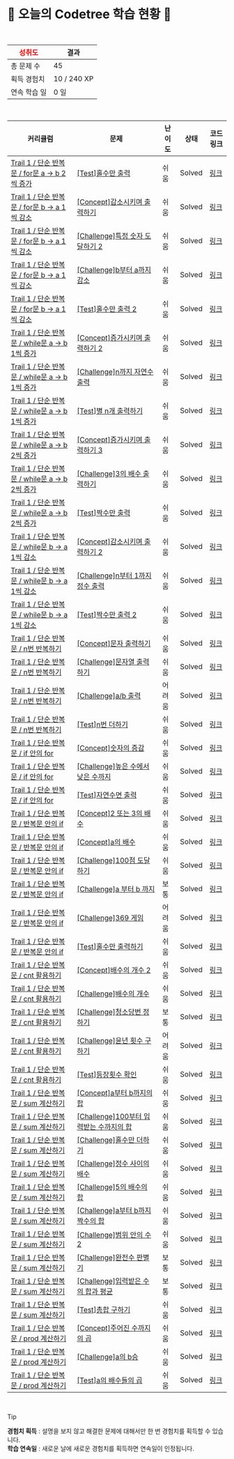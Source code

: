 # 🌲 오늘의 Codetree 학습 현황 🌲

<br />

| <span style="color:red;display:block;text-align:center;"> **성취도**</span> | 결과 |
|---|---|
| 총 문제 수 | 45 |
| 획득 경험치 | 10 / 240 XP |
| 연속 학습 일 | 0 일 |

<br />

|커리큘럼|문제|난이도|상태|코드 링크|
|---|---|---|---|---|
|[Trail 1 / 단순 반복문 / for문 a → b 2씩 증가](https://www.codetree.ai/trail-info/novice-low/)|[[Test]홀수만 출력](https://www.codetree.ai/trails/complete/curated-cards/test-output-only-odd/)|쉬움|Solved|[링크](https://github.com/hello22433/Algorithm/blob/main/250902/%ED%99%80%EC%88%98%EB%A7%8C%20%EC%B6%9C%EB%A0%A5/output-only-odd.py)|
|[Trail 1 / 단순 반복문 / for문 b → a 1씩 감소](https://www.codetree.ai/trail-info/novice-low/)|[[Concept]감소시키며 출력하기](https://www.codetree.ai/trails/complete/curated-cards/intro-decrease-and-print/)|쉬움|Solved|[링크](https://github.com/hello22433/Algorithm/blob/main/250902/%EA%B0%90%EC%86%8C%EC%8B%9C%ED%82%A4%EB%A9%B0%20%EC%B6%9C%EB%A0%A5%ED%95%98%EA%B8%B0/decrease-and-print.py)|
|[Trail 1 / 단순 반복문 / for문 b → a 1씩 감소](https://www.codetree.ai/trail-info/novice-low/)|[[Challenge]특정 숫자 도달하기 2](https://www.codetree.ai/trails/complete/curated-cards/challenge-reaching-specific-number-2/)|쉬움|Solved|[링크](https://github.com/hello22433/Algorithm/blob/main/250902/%ED%8A%B9%EC%A0%95%20%EC%88%AB%EC%9E%90%20%EB%8F%84%EB%8B%AC%ED%95%98%EA%B8%B0%202/reaching-specific-number-2.py)|
|[Trail 1 / 단순 반복문 / for문 b → a 1씩 감소](https://www.codetree.ai/trail-info/novice-low/)|[[Challenge]b부터 a까지 감소](https://www.codetree.ai/trails/complete/curated-cards/challenge-dec-from-b-to-a/)|쉬움|Solved|[링크](https://github.com/hello22433/Algorithm/blob/main/250902/B%EB%B6%80%ED%84%B0%20A%EA%B9%8C%EC%A7%80%20%EA%B0%90%EC%86%8C/dec-from-b-to-a.py)|
|[Trail 1 / 단순 반복문 / for문 b → a 1씩 감소](https://www.codetree.ai/trail-info/novice-low/)|[[Test]홀수만 출력 2](https://www.codetree.ai/trails/complete/curated-cards/test-output-only-odd-2/)|쉬움|Solved|[링크](https://github.com/hello22433/Algorithm/blob/main/250902/%ED%99%80%EC%88%98%EB%A7%8C%20%EC%B6%9C%EB%A0%A5%202/output-only-odd-2.py)|
|[Trail 1 / 단순 반복문 / while문 a → b 1씩 증가](https://www.codetree.ai/trail-info/novice-low/)|[[Concept]증가시키며 출력하기 2](https://www.codetree.ai/trails/complete/curated-cards/intro-increase-and-print-2/)|쉬움|Solved|[링크](https://github.com/hello22433/Algorithm/blob/main/250902/%EC%A6%9D%EA%B0%80%EC%8B%9C%ED%82%A4%EB%A9%B0%20%EC%B6%9C%EB%A0%A5%ED%95%98%EA%B8%B0%202/increase-and-print-2.py)|
|[Trail 1 / 단순 반복문 / while문 a → b 1씩 증가](https://www.codetree.ai/trail-info/novice-low/)|[[Challenge]n까지 자연수 출력](https://www.codetree.ai/trails/complete/curated-cards/challenge-print-1-to-n/)|쉬움|Solved|[링크](https://github.com/hello22433/Algorithm/blob/main/250902/N%EA%B9%8C%EC%A7%80%20%EC%9E%90%EC%97%B0%EC%88%98%20%EC%B6%9C%EB%A0%A5/print-1-to-n.py)|
|[Trail 1 / 단순 반복문 / while문 a → b 1씩 증가](https://www.codetree.ai/trail-info/novice-low/)|[[Test]별 n개 출력하기](https://www.codetree.ai/trails/complete/curated-cards/test-print-n-stars/)|쉬움|Solved|[링크](https://github.com/hello22433/Algorithm/blob/main/250902/%EB%B3%84%20N%EA%B0%9C%20%EC%B6%9C%EB%A0%A5%ED%95%98%EA%B8%B0/print-n-stars.py)|
|[Trail 1 / 단순 반복문 / while문 a → b 2씩 증가](https://www.codetree.ai/trail-info/novice-low/)|[[Concept]증가시키며 출력하기 3](https://www.codetree.ai/trails/complete/curated-cards/intro-increase-and-print-3/)|쉬움|Solved|[링크](https://github.com/hello22433/Algorithm/blob/main/250902/%EC%A6%9D%EA%B0%80%EC%8B%9C%ED%82%A4%EB%A9%B0%20%EC%B6%9C%EB%A0%A5%ED%95%98%EA%B8%B0%203/increase-and-print-3.py)|
|[Trail 1 / 단순 반복문 / while문 a → b 2씩 증가](https://www.codetree.ai/trail-info/novice-low/)|[[Challenge]3의 배수 출력하기](https://www.codetree.ai/trails/complete/curated-cards/challenge-print-multiple-of-number-three/)|쉬움|Solved|[링크](https://github.com/hello22433/Algorithm/blob/main/250902/3%EC%9D%98%20%EB%B0%B0%EC%88%98%20%EC%B6%9C%EB%A0%A5%ED%95%98%EA%B8%B0/print-multiple-of-number-three.py)|
|[Trail 1 / 단순 반복문 / while문 a → b 2씩 증가](https://www.codetree.ai/trail-info/novice-low/)|[[Test]짝수만 출력](https://www.codetree.ai/trails/complete/curated-cards/test-output-only-even/)|쉬움|Solved|[링크](https://github.com/hello22433/Algorithm/blob/main/250902/%EC%A7%9D%EC%88%98%EB%A7%8C%20%EC%B6%9C%EB%A0%A5/output-only-even.py)|
|[Trail 1 / 단순 반복문 / while문 b → a 1씩 감소](https://www.codetree.ai/trail-info/novice-low/)|[[Concept]감소시키며 출력하기 2](https://www.codetree.ai/trails/complete/curated-cards/intro-decrease-and-print-2/)|쉬움|Solved|[링크](https://github.com/hello22433/Algorithm/blob/main/250902/%EA%B0%90%EC%86%8C%EC%8B%9C%ED%82%A4%EB%A9%B0%20%EC%B6%9C%EB%A0%A5%ED%95%98%EA%B8%B0%202/decrease-and-print-2.py)|
|[Trail 1 / 단순 반복문 / while문 b → a 1씩 감소](https://www.codetree.ai/trail-info/novice-low/)|[[Challenge]n부터 1까지 정수 출력](https://www.codetree.ai/trails/complete/curated-cards/challenge-print-n-to-1/)|쉬움|Solved|[링크](https://github.com/hello22433/Algorithm/blob/main/250902/n%EB%B6%80%ED%84%B0%201%EA%B9%8C%EC%A7%80%20%EC%A0%95%EC%88%98%20%EC%B6%9C%EB%A0%A5/print-n-to-1.py)|
|[Trail 1 / 단순 반복문 / while문 b → a 1씩 감소](https://www.codetree.ai/trail-info/novice-low/)|[[Test]짝수만 출력 2](https://www.codetree.ai/trails/complete/curated-cards/test-output-only-even-2/)|쉬움|Solved|[링크](https://github.com/hello22433/Algorithm/blob/main/250902/%EC%A7%9D%EC%88%98%EB%A7%8C%20%EC%B6%9C%EB%A0%A5%202/output-only-even-2.py)|
|[Trail 1 / 단순 반복문 / n번 반복하기](https://www.codetree.ai/trail-info/novice-low/)|[[Concept]문자 출력하기](https://www.codetree.ai/trails/complete/curated-cards/intro-print-text/)|쉬움|Solved|[링크](https://github.com/hello22433/Algorithm/blob/main/250902/%EB%AC%B8%EC%9E%90%20%EC%B6%9C%EB%A0%A5%ED%95%98%EA%B8%B0/print-text.py)|
|[Trail 1 / 단순 반복문 / n번 반복하기](https://www.codetree.ai/trail-info/novice-low/)|[[Challenge]문자열 출력하기](https://www.codetree.ai/trails/complete/curated-cards/challenge-print-string/)|쉬움|Solved|[링크](https://github.com/hello22433/Algorithm/blob/main/250902/%EB%AC%B8%EC%9E%90%EC%97%B4%20%EC%B6%9C%EB%A0%A5%ED%95%98%EA%B8%B0/print-string.py)|
|[Trail 1 / 단순 반복문 / n번 반복하기](https://www.codetree.ai/trail-info/novice-low/)|[[Challenge]a/b 출력](https://www.codetree.ai/trails/complete/curated-cards/challenge-a-divide-b/)|어려움|Solved|[링크](https://github.com/hello22433/Algorithm/blob/main/250902/A/B%20%EC%B6%9C%EB%A0%A5/a-divide-b.py)|
|[Trail 1 / 단순 반복문 / n번 반복하기](https://www.codetree.ai/trail-info/novice-low/)|[[Test]n번 더하기](https://www.codetree.ai/trails/complete/curated-cards/test-add-n-times/)|쉬움|Solved|[링크](https://github.com/hello22433/Algorithm/blob/main/250902/N%EB%B2%88%20%EB%8D%94%ED%95%98%EA%B8%B0/add-n-times.py)|
|[Trail 1 / 단순 반복문 / if 안의 for](https://www.codetree.ai/trail-info/novice-low/)|[[Concept]숫자의 증감](https://www.codetree.ai/trails/complete/curated-cards/intro-increasing-and-decreasing-numbers/)|쉬움|Solved|[링크](https://github.com/hello22433/Algorithm/blob/main/250902/%EC%88%AB%EC%9E%90%EC%9D%98%20%EC%A6%9D%EA%B0%90/increasing-and-decreasing-numbers.py)|
|[Trail 1 / 단순 반복문 / if 안의 for](https://www.codetree.ai/trail-info/novice-low/)|[[Challenge]높은 수에서 낮은 수까지](https://www.codetree.ai/trails/complete/curated-cards/challenge-from-high-to-low/)|쉬움|Solved|[링크](https://github.com/hello22433/Algorithm/blob/main/250902/%EB%86%92%EC%9D%80%20%EC%88%98%EC%97%90%EC%84%9C%20%EB%82%AE%EC%9D%80%20%EC%88%98%EA%B9%8C%EC%A7%80/from-high-to-low.py)|
|[Trail 1 / 단순 반복문 / if 안의 for](https://www.codetree.ai/trail-info/novice-low/)|[[Test]자연수면 출력](https://www.codetree.ai/trails/complete/curated-cards/test-output-only-natural-number/)|쉬움|Solved|[링크](https://github.com/hello22433/Algorithm/blob/main/250902/%EC%9E%90%EC%97%B0%EC%88%98%EB%A9%B4%20%EC%B6%9C%EB%A0%A5/output-only-natural-number.py)|
|[Trail 1 / 단순 반복문 / 반복문 안의 if](https://www.codetree.ai/trail-info/novice-low/)|[[Concept]2 또는 3의 배수](https://www.codetree.ai/trails/complete/curated-cards/intro-multiple-of-2-or-3/)|쉬움|Solved|[링크](https://github.com/hello22433/Algorithm/blob/main/250902/2%20%EB%98%90%EB%8A%94%203%EC%9D%98%20%EB%B0%B0%EC%88%98/multiple-of-2-or-3.py)|
|[Trail 1 / 단순 반복문 / 반복문 안의 if](https://www.codetree.ai/trail-info/novice-low/)|[[Concept]a의 배수](https://www.codetree.ai/trails/complete/curated-cards/intro-multiple-of-a/)|쉬움|Solved|[링크](https://github.com/hello22433/Algorithm/blob/main/250902/a%EC%9D%98%20%EB%B0%B0%EC%88%98/multiple-of-a.py)|
|[Trail 1 / 단순 반복문 / 반복문 안의 if](https://www.codetree.ai/trail-info/novice-low/)|[[Challenge]100점 도달하기](https://www.codetree.ai/trails/complete/curated-cards/challenge-reach-100-point/)|쉬움|Solved|[링크](https://github.com/hello22433/Algorithm/blob/main/250902/100%EC%A0%90%20%EB%8F%84%EB%8B%AC%ED%95%98%EA%B8%B0/reach-100-point.py)|
|[Trail 1 / 단순 반복문 / 반복문 안의 if](https://www.codetree.ai/trail-info/novice-low/)|[[Challenge]a 부터 b 까지](https://www.codetree.ai/trails/complete/curated-cards/challenge-a-to-b/)|보통|Solved|[링크](https://github.com/hello22433/Algorithm/blob/main/250902/A%20%EB%B6%80%ED%84%B0%20B%20%EA%B9%8C%EC%A7%80/a-to-b.py)|
|[Trail 1 / 단순 반복문 / 반복문 안의 if](https://www.codetree.ai/trail-info/novice-low/)|[[Challenge]369 게임](https://www.codetree.ai/trails/complete/curated-cards/challenge-369-game/)|어려움|Solved|[링크](https://github.com/hello22433/Algorithm/blob/main/250902/369%20%EA%B2%8C%EC%9E%84/369-game.py)|
|[Trail 1 / 단순 반복문 / 반복문 안의 if](https://www.codetree.ai/trail-info/novice-low/)|[[Test]홀수만 출력하기](https://www.codetree.ai/trails/complete/curated-cards/test-print-only-odd-numbers/)|쉬움|Solved|[링크](https://github.com/hello22433/Algorithm/blob/main/250902/%ED%99%80%EC%88%98%EB%A7%8C%20%EC%B6%9C%EB%A0%A5%ED%95%98%EA%B8%B0/print-only-odd-numbers.py)|
|[Trail 1 / 단순 반복문 / cnt 활용하기](https://www.codetree.ai/trail-info/novice-low/)|[[Concept]배수의 개수 2](https://www.codetree.ai/trails/complete/curated-cards/intro-number-of-multipliers-2/)|쉬움|Solved|[링크](https://github.com/hello22433/Algorithm/blob/main/250902/%EB%B0%B0%EC%88%98%EC%9D%98%20%EA%B0%9C%EC%88%98%202/number-of-multipliers-2.py)|
|[Trail 1 / 단순 반복문 / cnt 활용하기](https://www.codetree.ai/trail-info/novice-low/)|[[Challenge]배수의 개수](https://www.codetree.ai/trails/complete/curated-cards/challenge-number-of-multipliers/)|쉬움|Solved|[링크](https://github.com/hello22433/Algorithm/blob/main/250902/%EB%B0%B0%EC%88%98%EC%9D%98%20%EA%B0%9C%EC%88%98/number-of-multipliers.py)|
|[Trail 1 / 단순 반복문 / cnt 활용하기](https://www.codetree.ai/trail-info/novice-low/)|[[Challenge]청소당번 정하기](https://www.codetree.ai/trails/complete/curated-cards/challenge-cleaning-numbering/)|보통|Solved|[링크](https://github.com/hello22433/Algorithm/blob/main/250902/%EC%B2%AD%EC%86%8C%EB%8B%B9%EB%B2%88%20%EC%A0%95%ED%95%98%EA%B8%B0/cleaning-numbering.py)|
|[Trail 1 / 단순 반복문 / cnt 활용하기](https://www.codetree.ai/trail-info/novice-low/)|[[Challenge]윤년 횟수 구하기](https://www.codetree.ai/trails/complete/curated-cards/challenge-number-of-leap-years/)|어려움|Solved|[링크](https://github.com/hello22433/Algorithm/blob/main/250902/%EC%9C%A4%EB%85%84%20%ED%9A%9F%EC%88%98%20%EA%B5%AC%ED%95%98%EA%B8%B0/number-of-leap-years.py)|
|[Trail 1 / 단순 반복문 / cnt 활용하기](https://www.codetree.ai/trail-info/novice-low/)|[[Test]등장횟수 확인](https://www.codetree.ai/trails/complete/curated-cards/test-check-number-of-appearances/)|쉬움|Solved|[링크](https://github.com/hello22433/Algorithm/blob/main/250902/%EB%93%B1%EC%9E%A5%ED%9A%9F%EC%88%98%20%ED%99%95%EC%9D%B8/check-number-of-appearances.py)|
|[Trail 1 / 단순 반복문 / sum 계산하기](https://www.codetree.ai/trail-info/novice-low/)|[[Concept]a부터 b까지의 합](https://www.codetree.ai/trails/complete/curated-cards/intro-sum-from-a-to-b/)|쉬움|Solved|[링크](https://github.com/hello22433/Algorithm/blob/main/250902/A%EB%B6%80%ED%84%B0%20B%EA%B9%8C%EC%A7%80%EC%9D%98%20%ED%95%A9/sum-from-a-to-b.py)|
|[Trail 1 / 단순 반복문 / sum 계산하기](https://www.codetree.ai/trail-info/novice-low/)|[[Challenge]100부터 입력받는 수까지의 합](https://www.codetree.ai/trails/complete/curated-cards/challenge-sum-of-the-number-input-from-100/)|쉬움|Solved|[링크](https://github.com/hello22433/Algorithm/blob/main/250902/100%EB%B6%80%ED%84%B0%20%EC%9E%85%EB%A0%A5%EB%B0%9B%EB%8A%94%20%EC%88%98%EA%B9%8C%EC%A7%80%EC%9D%98%20%ED%95%A9/sum-of-the-number-input-from-100.py)|
|[Trail 1 / 단순 반복문 / sum 계산하기](https://www.codetree.ai/trail-info/novice-low/)|[[Challenge]홀수만 더하기](https://www.codetree.ai/trails/complete/curated-cards/challenge-add-only-odd-numbers/)|쉬움|Solved|[링크](https://github.com/hello22433/Algorithm/blob/main/250902/%ED%99%80%EC%88%98%EB%A7%8C%20%EB%8D%94%ED%95%98%EA%B8%B0/add-only-odd-numbers.py)|
|[Trail 1 / 단순 반복문 / sum 계산하기](https://www.codetree.ai/trail-info/novice-low/)|[[Challenge]정수 사이의 배수](https://www.codetree.ai/trails/complete/curated-cards/challenge-multiplication-between-numbers/)|쉬움|Solved|[링크](https://github.com/hello22433/Algorithm/blob/main/250902/%EC%A0%95%EC%88%98%20%EC%82%AC%EC%9D%B4%EC%9D%98%20%EB%B0%B0%EC%88%98/multiplication-between-numbers.py)|
|[Trail 1 / 단순 반복문 / sum 계산하기](https://www.codetree.ai/trail-info/novice-low/)|[[Challenge]5의 배수의 합](https://www.codetree.ai/trails/complete/curated-cards/challenge-sum-of-specific-condition-multiple/)|쉬움|Solved|[링크](https://github.com/hello22433/Algorithm/blob/main/250902/5%EC%9D%98%20%EB%B0%B0%EC%88%98%EC%9D%98%20%ED%95%A9/sum-of-specific-condition-multiple.py)|
|[Trail 1 / 단순 반복문 / sum 계산하기](https://www.codetree.ai/trail-info/novice-low/)|[[Challenge]a부터 b까지 짝수의 합](https://www.codetree.ai/trails/complete/curated-cards/challenge-sum-of-even-nums-from-a-to-b/)|쉬움|Solved|[링크](https://github.com/hello22433/Algorithm/blob/main/250902/A%EB%B6%80%ED%84%B0%20B%EA%B9%8C%EC%A7%80%20%EC%A7%9D%EC%88%98%EC%9D%98%20%ED%95%A9/sum-of-even-nums-from-a-to-b.py)|
|[Trail 1 / 단순 반복문 / sum 계산하기](https://www.codetree.ai/trail-info/novice-low/)|[[Challenge]범위 안의 수 2](https://www.codetree.ai/trails/complete/curated-cards/challenge-number-in-range-2/)|쉬움|Solved|[링크](https://github.com/hello22433/Algorithm/blob/main/250902/%EB%B2%94%EC%9C%84%20%EC%95%88%EC%9D%98%20%EC%88%98%202/number-in-range-2.py)|
|[Trail 1 / 단순 반복문 / sum 계산하기](https://www.codetree.ai/trail-info/novice-low/)|[[Challenge]완전수 판별기](https://www.codetree.ai/trails/complete/curated-cards/challenge-perfect-number-discriminator/)|보통|Solved|[링크](https://github.com/hello22433/Algorithm/blob/main/250902/%EC%99%84%EC%A0%84%EC%88%98%20%ED%8C%90%EB%B3%84%EA%B8%B0/perfect-number-discriminator.py)|
|[Trail 1 / 단순 반복문 / sum 계산하기](https://www.codetree.ai/trail-info/novice-low/)|[[Challenge]입력받은 수의 합과 평균](https://www.codetree.ai/trails/complete/curated-cards/challenge-sum-and-average-of-the-inputs/)|보통|Solved|[링크](https://github.com/hello22433/Algorithm/blob/main/250902/%EC%9E%85%EB%A0%A5%EB%B0%9B%EC%9D%80%20%EC%88%98%EC%9D%98%20%ED%95%A9%EA%B3%BC%20%ED%8F%89%EA%B7%A0/sum-and-average-of-the-inputs.py)|
|[Trail 1 / 단순 반복문 / sum 계산하기](https://www.codetree.ai/trail-info/novice-low/)|[[Test]총합 구하기](https://www.codetree.ai/trails/complete/curated-cards/test-find-the-total/)|쉬움|Solved|[링크](https://github.com/hello22433/Algorithm/blob/main/250902/%EC%B4%9D%ED%95%A9%20%EA%B5%AC%ED%95%98%EA%B8%B0/find-the-total.py)|
|[Trail 1 / 단순 반복문 / prod 계산하기](https://www.codetree.ai/trail-info/novice-low/)|[[Concept]주어진 수까지의 곱](https://www.codetree.ai/trails/complete/curated-cards/intro-multiplication-up-to-a-given-number/)|쉬움|Solved|[링크](https://github.com/hello22433/Algorithm/blob/main/250902/%EC%A3%BC%EC%96%B4%EC%A7%84%20%EC%88%98%EA%B9%8C%EC%A7%80%EC%9D%98%20%EA%B3%B1/multiplication-up-to-a-given-number.py)|
|[Trail 1 / 단순 반복문 / prod 계산하기](https://www.codetree.ai/trail-info/novice-low/)|[[Challenge]a의 b승](https://www.codetree.ai/trails/complete/curated-cards/challenge-a-to-the-power-of-b/)|쉬움|Solved|[링크](https://github.com/hello22433/Algorithm/blob/main/250902/A%EC%9D%98%20B%EC%8A%B9/a-to-the-power-of-b.py)|
|[Trail 1 / 단순 반복문 / prod 계산하기](https://www.codetree.ai/trail-info/novice-low/)|[[Test]a의 배수들의 곱](https://www.codetree.ai/trails/complete/curated-cards/test-product-of-multiples-of-a/)|쉬움|Solved|[링크](https://github.com/hello22433/Algorithm/blob/main/250902/A%EC%9D%98%20%EB%B0%B0%EC%88%98%EB%93%A4%EC%9D%98%20%EA%B3%B1/product-of-multiples-of-a.py)|


<br />

> [!TIP]
> **경험치 획득** : 설명을 보지 않고 해결한 문제에 대해서만 한 번 경험치를 획득할 수 있습니다.  
> **학습 연속일** : 새로운 날에 새로운 경험치를 획득하면 연속일이 인정됩니다.

